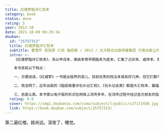 ```yaml
---
title: 红楼梦脂评汇校本
category: book
status: done
rating: 5
year: 2013-10
date: 2021-10-09 06:29:34
douban:
  id: "25757313"
  title: 红楼梦脂评汇校本
  subtitle: 曹雪芹 吴铭恩 汇校 脂砚斋 / 2013 / 北方联合出版传媒集团 万卷出版公司
  intro: >-
    《红楼梦脂评汇校本》，系以甲戌本、庚辰本等早期脂本为底本，汇集了己卯本、戚序本、蒙府本等其他脂批本的部分脂批，并参考、吸收若干新校点本及脂批辑本的校点成果整理而成。对前人意见有分歧的，略参己意而取舍，力求既不人云亦云，也不标新立异，整理成为一个方便阅读和检索的脂评红楼梦简明读本。

    本书具有以下特点：

    一、方便阅读。《红楼梦》一书是出版界的宠儿，目前优秀的校注本虽有好几种，但它们都不收脂评。比较好的一种带脂评的整理本是黄霖校本，已经绝版十余年。本书略同于黄校本（不同点是没有单一采用庚辰本作底本），既对现存脂本文字进行了整理，又对各脂本的批语全面汇集。手此一编即可了解现存各脂评抄本的精华。

    二、简洁明了。近年出版的《脂砚斋重评石头记汇校》、《石头记会真》都是大汇校本，篇幅巨大，对研究者自有很大参考价值，但对一般红楼梦爱好者并不适合。本书对各抄本异文采用择善写定，而不是罗列，并采用独特记号表示，力求简明。批语套红印刷，醒目美观。鉴于“择善”原则比较主观，我们非常重视继承、吸收前人的整理成果，决不标新立异，追求不可证伪的“原笔”。

    三、态度认真。本书曾以电子版的形式在网络上流传多年，在流传过程中经过各方朋友的指正，不断加工完善，已将文字错讹降到最低。现在印行的是一个比较成熟的本子，短期间内不需要频繁修改重版。
  rating: 9.8
  cover: https://img1.doubanio.com/view/subject/l/public/s27172450.jpg
  link: https://book.douban.com/subject/25757313/
---
```


第二遍红楼。路尚远。深夜了，睡觉。